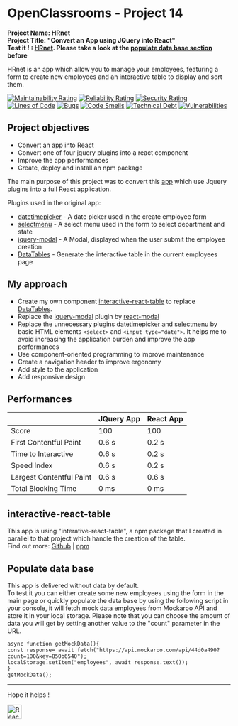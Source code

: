 # OpenClassrooms - Project 14
**Project Name: HRnet**  
**Project Title: "Convert an App using JQuery into React"**  
**Test it ! : [HRnet](https://rmimekaa.github.io/RemiRoeland_14_22-02-2022/#/Employees). Please take a look at the [populate data base section](#populate-data-base) before**

HRnet is an app which allow you to manage your employees, featuring a form to create new employees and an interactive table to display and sort them.

[![Maintainability Rating](https://sonarcloud.io/api/project_badges/measure?project=RmiMekaa_RemiRoeland_14_22-02-2022&metric=sqale_rating)](https://sonarcloud.io/summary/new_code?id=RmiMekaa_RemiRoeland_14_22-02-2022)
[![Reliability Rating](https://sonarcloud.io/api/project_badges/measure?project=RmiMekaa_RemiRoeland_14_22-02-2022&metric=reliability_rating)](https://sonarcloud.io/summary/new_code?id=RmiMekaa_RemiRoeland_14_22-02-2022)
[![Security Rating](https://sonarcloud.io/api/project_badges/measure?project=RmiMekaa_RemiRoeland_14_22-02-2022&metric=security_rating)](https://sonarcloud.io/summary/new_code?id=RmiMekaa_RemiRoeland_14_22-02-2022)  
[![Lines of Code](https://sonarcloud.io/api/project_badges/measure?project=RmiMekaa_RemiRoeland_14_22-02-2022&metric=ncloc)](https://sonarcloud.io/summary/new_code?id=RmiMekaa_RemiRoeland_14_22-02-2022)
[![Bugs](https://sonarcloud.io/api/project_badges/measure?project=RmiMekaa_RemiRoeland_14_22-02-2022&metric=bugs)](https://sonarcloud.io/summary/new_code?id=RmiMekaa_RemiRoeland_14_22-02-2022)
[![Code Smells](https://sonarcloud.io/api/project_badges/measure?project=RmiMekaa_RemiRoeland_14_22-02-2022&metric=code_smells)](https://sonarcloud.io/summary/new_code?id=RmiMekaa_RemiRoeland_14_22-02-2022)
[![Technical Debt](https://sonarcloud.io/api/project_badges/measure?project=RmiMekaa_RemiRoeland_14_22-02-2022&metric=sqale_index)](https://sonarcloud.io/summary/new_code?id=RmiMekaa_RemiRoeland_14_22-02-2022)
[![Vulnerabilities](https://sonarcloud.io/api/project_badges/measure?project=RmiMekaa_RemiRoeland_14_22-02-2022&metric=vulnerabilities)](https://sonarcloud.io/summary/new_code?id=RmiMekaa_RemiRoeland_14_22-02-2022)

## Project objectives
 - Convert an app into React
 - Convert one of four jquery plugins into a react component
 - Improve the app performances
 - Create, deploy and install an npm package

The main purpose of this project was to convert this [app](https://github.com/OpenClassrooms-Student-Center/P12_Front-end) which use Jquery plugins into a full React application. 

Plugins used in the original app:
- [datetimepicker](https://github.com/xdan/datetimepicker) - A date picker used in the create employee form
- [selectmenu](https://github.com/jquery/jquery-ui/blob/main/ui/widgets/selectmenu.js) - A select menu used in the form to select department and state
- [jquery-modal](https://github.com/kylefox/jquery-modal) - A Modal, displayed when the user submit the employee creation
- [DataTables](https://github.com/kylefox/jquery-modal) - Generate the interactive table in the current employees page

## My approach

- Create my own component [interactive-react-table](#interactive-react-table) to replace [DataTables](https://github.com/kylefox/jquery-modal).
- Replace the [jquery-modal](https://github.com/kylefox/jquery-modal) plugin by [react-modal](https://github.com/reactjs/react-modal)
- Replace the unnecessary plugins [datetimepicker](https://github.com/xdan/datetimepicker) and [selectmenu](https://github.com/jquery/jquery-ui/blob/main/ui/widgets/selectmenu.js) by basic HTML elements `<select>` and `<input type="date">`. It helps me to avoid increasing the application burden and improve the app performances
- Use component-oriented programming to improve maintenance
- Create a navigation header to improve ergonomy
- Add style to the application
- Add responsive design

## Performances 

|   | JQuery App | React App |
| ------------- | ------------- | ------------- |
| Score  | 100 | 100 |
| First Contentful Paint  | 0.6 s | 0.2 s  |
| Time to Interactive  | 0.6 s  | 0.2 s  |
| Speed Index  | 0.6 s  | 0.2 s  |
| Largest Contentful Paint  | 0.6 s  | 0.6 s  |
| Total Blocking Time  | 0 ms  | 0 ms  |

## interactive-react-table

This app is using "interative-react-table", a npm package that I created in parallel to that project which handle the creation of the table.    
Find out more: [Github](https://github.com/RmiMekaa/React-Table) | [npm](https://www.npmjs.com/package/interactive-react-table)  

## Populate data base

This app is delivered without data by default.  
To test it you can either create some new employees using the form in the main page or quickly populate the data base by using the following script in your console, it will fetch mock data employees from Mockaroo API and store it in your local storage.  Please note that you can choose the amount of data you will get by setting another value to the "count" parameter in the URL.

```
async function getMockData(){
const response= await fetch("https://api.mockaroo.com/api/44d0a490?count=100&key=850b6540");
localStorage.setItem("employees", await response.text());
}
getMockData();
```

------------------

Hope it helps !

<p float="left">
  <img alt="React" title="React" src="https://cdn.jsdelivr.net/gh/devicons/devicon/icons/react/react-original.svg" width="32px"/>
</p>